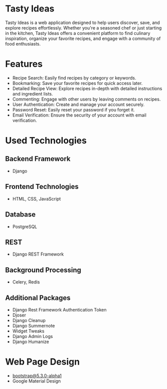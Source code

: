 # Tasty Ideas
Tasty Ideas is a web application designed to help users discover, save, and explore recipes effortlessly. Whether you're a seasoned chef or just starting in the kitchen, Tasty Ideas offers a convenient platform to find culinary inspiration, organize your favorite recipes, and engage with a community of food enthusiasts.

# Features
- Recipe Search: Easily find recipes by category or keywords.
- Bookmarking: Save your favorite recipes for quick access later.
- Detailed Recipe View: Explore recipes in-depth with detailed instructions and ingredient lists.
- Commenting: Engage with other users by leaving comments on recipes.
- User Authentication: Create and manage your account securely.
- Password Reset: Easily reset your password if you forget it.
- Email Verification: Ensure the security of your account with email verification.

# Used Technologies

## Backend Framework
- Django

## Frontend Technologies
- HTML, CSS, JavaScript

## Database
- PostgreSQL

## REST
- Django REST Framework

## Background Processing
- Celery, Redis

## Additional Packages
- Django Rest Framework Authentication Token
- Djoser
- Django Cleanup
- Django Summernote
- Widget Tweaks
- Django Admin Logs
- Django Humanize

# Web Page Design 
- bootstrap@5.3.0-alpha1
- Google Material Design 
